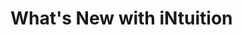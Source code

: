 <!-- TITLE: Home -->
<!-- SUBTITLE: A quick reference guide to all things TeraRecon -->

# What's New with iNtuition
